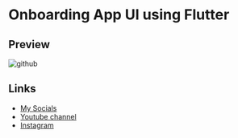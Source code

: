 # Onboarding App UI using Flutter
## Preview
![github](https://user-images.githubusercontent.com/91388754/161124755-4e3a1012-2584-4975-b26e-8b8c1cac5629.gif)

## Links
* [My Socials](https://znap.link/CodeWithFlexz)
* [Youtube channel](https://www.youtube.com/channel/UCLVrYXt3SL9rT-IcDmgU9Wg)
* [Instagram](https://instagram.com/codewithflexz)
